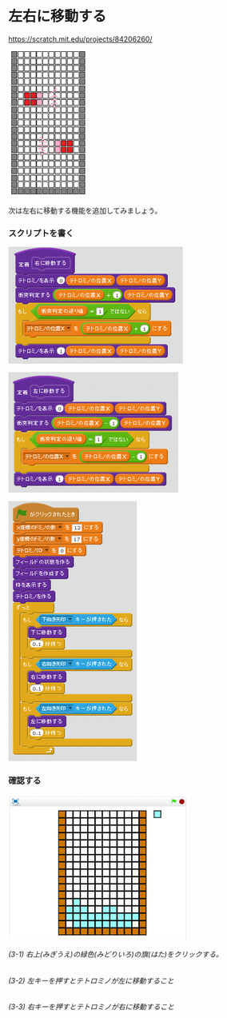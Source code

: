 # 左右に移動する

https://scratch.mit.edu/projects/84206260/

![](board_2.png)

次は左右に移動する機能を追加してみましょう。


### スクリプトを書く

![](s_01.png)

![](s_02.png)

![](s_03.png)

### 確認する
![](test.png)

###### (3-1) 右上(みぎうえ)の緑色(みどりいろ)の旗(はた)をクリックする。

###### (3-2) 左キーを押すとテトロミノが左に移動すること
###### (3-3) 右キーを押すとテトロミノが右に移動すること

